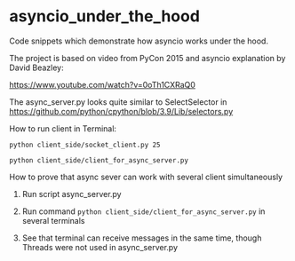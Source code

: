 # asyncio_under_the_hood
Code snippets which demonstrate how asyncio works under the hood.

The project is based on video from PyCon 2015 and asyncio explanation by David Beazley:

https://www.youtube.com/watch?v=0oTh1CXRaQ0

The async_server.py looks quite similar to SelectSelector in
https://github.com/python/cpython/blob/3.9/Lib/selectors.py

How to run client in Terminal: 

`python client_side/socket_client.py 25`

`python client_side/client_for_async_server.py`

How to prove that async sever can work with several client simultaneously

1. Run script async_server.py

2. Run command `python client_side/client_for_async_server.py` in several terminals

3. See that terminal can receive messages in the same time, though Threads were not used in async_server.py